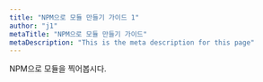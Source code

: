 ```yaml
---
title: "NPM으로 모듈 만들기 가이드 1"
author: "j1"
metaTitle: "NPM으로 모듈 만들기 가이드"
metaDescription: "This is the meta description for this page"
---
```


NPM으로 모듈을 찍어봅시다.
